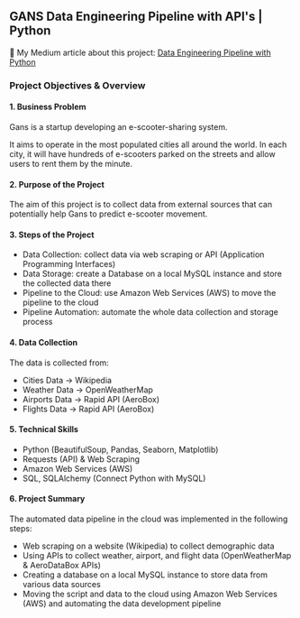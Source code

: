 ## GANS Data Engineering Pipeline with API's | Python

📌 My Medium article about this project: [Data Engineering Pipeline with Python](https://medium.com/@gozdebarin/data-engineering-pipeline-with-python-fb4a23e79af)

### Project Objectives & Overview
#### 1. Business Problem
Gans is a startup developing an e-scooter-sharing system.

It aims to operate in the most populated cities all around the world. In each city, it will have hundreds of e-scooters parked on the streets and allow users to rent them by the minute.

#### 2. Purpose of the Project

The aim of this project is to collect data from external sources that can potentially help Gans to predict e-scooter movement.

#### 3. Steps of the Project

- Data Collection: collect data via web scraping or API (Application Programming Interfaces)
- Data Storage: create a Database on a local MySQL instance and store the collected data there
- Pipeline to the Cloud: use Amazon Web Services (AWS) to move the pipeline to the cloud
- Pipeline Automation: automate the whole data collection and storage process


#### 4. Data Collection

The data is collected from:

- Cities Data -> Wikipedia
- Weather Data -> OpenWeatherMap
- Airports Data -> Rapid API (AeroBox)
- Flights Data -> Rapid API (AeroBox)

#### 5. Technical Skills

- Python (BeautifulSoup, Pandas, Seaborn, Matplotlib)
- Requests (API) & Web Scraping
- Amazon Web Services (AWS)
- SQL, SQLAlchemy (Connect Python with MySQL)

#### 6. Project Summary

The automated data pipeline in the cloud was implemented in the following steps:

- Web scraping on a website (Wikipedia) to collect demographic data
- Using APIs to collect weather, airport, and flight data (OpenWeatherMap & AeroDataBox APIs)
- Creating a database on a local MySQL instance to store data from various data sources
- Moving the script and data to the cloud using Amazon Web Services (AWS) and automating the data development pipeline

